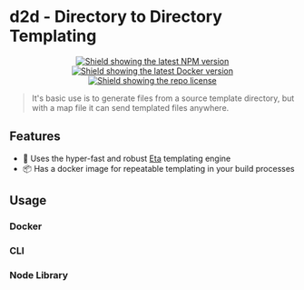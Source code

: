 # d2d - Directory to Directory Templating

<p align="center">
 <a href="https://www.npmjs.com/package/d2d" alt="d2d NPM Package">
  <img src="https://img.shields.io/npm/v/d2d" alt="Shield showing the latest NPM version"/></a>
 <a href="https://hub.docker.com/r/jeffspies/d2d" alt="d2d Docker Image">
  <img src="https://img.shields.io/docker/v/jeffspies/d2d?label=docker&sort=semver" alt="Shield showing the latest Docker version" /></a>  
 <a href="https://github.com/JeffSpies/d2d/blob/main/LICENSE" alt="d2d LICENSE file on Github">
  <img src="https://img.shields.io/github/license/jeffspies/d2d" alt="Shield showing the repo license" /><a>
</p>

> It's basic use is to generate files from a source template directory, but with a map file it can send templated files anywhere.

## Features
- 🚀 Uses the hyper-fast and robust [Eta](https://github.com/eta-dev/eta) templating engine 
- 📦 Has a docker image for repeatable templating in your build processes

## Usage

### Docker

### CLI

### Node Library
